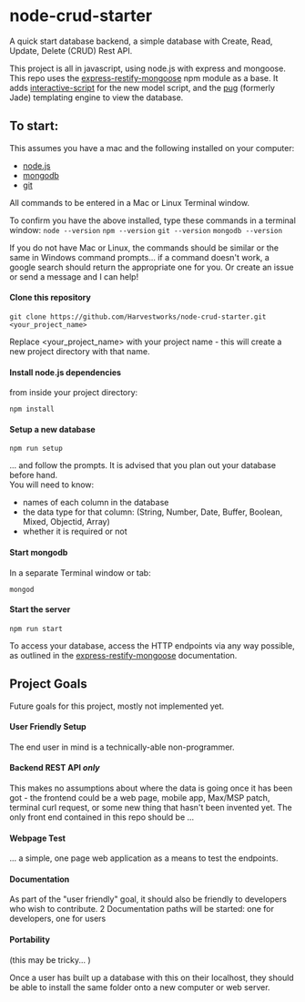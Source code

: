 # node-crud-starter
A quick start database backend, a simple database with Create, Read, Update, Delete (CRUD) Rest API.

This project is all in javascript, using node.js with express and mongoose.  This repo uses the [express-restify-mongoose](https://github.com/florianholzapfel/express-restify-mongoose) npm module as a base.  It adds [interactive-script](https://www.npmjs.com/package/interactive-script) for the new model script, and the [pug](https://pugjs.org/language/attributes.html) (formerly Jade) templating engine to view the database.

## To start:

This assumes you have a mac and the following installed on your computer:
* [node.js](https://nodejs.org/en/)
* [mongodb](https://treehouse.github.io/installation-guides/mac/mongo-mac.html)
* [git](https://git-scm.com/)

All commands to be entered in a Mac or Linux Terminal window.

To confirm you have the above installed, type these commands in a terminal window:
`node --version`
`npm --version`
`git --version`
`mongodb --version`

If you do not have Mac or Linux, the commands should be similar or the same in Windows command prompts... if a command doesn't work, a google search should return the appropriate one for you.  Or create an issue or send a message and I can help!

#### Clone this repository
`git clone https://github.com/Harvestworks/node-crud-starter.git <your_project_name>`

Replace <your\_project\_name> with your project name - this will create a new project directory with that name.

#### Install node.js dependencies
from inside your project directory:

`npm install`

#### Setup a new database
`npm run setup`

... and follow the prompts.  It is advised that you plan out your database before hand.  
You will need to know:
* names of each column in the database
* the data type for that column:  (String, Number, Date, Buffer, Boolean, Mixed, Objectid, Array)
* whether it is required or not

#### Start mongodb
In a separate Terminal window or tab:

`mongod`

#### Start the server
`npm run start`

To access your database, access the HTTP endpoints via any way possible, as outlined in the [express-restify-mongoose](https://github.com/florianholzapfel/express-restify-mongoose) documentation.



## Project Goals

Future goals for this project, mostly not implemented yet.

#### User Friendly Setup
The end user in mind is a technically-able non-programmer.

#### Backend REST API *only*
This makes no assumptions about where the data is going once it has been got - the frontend could be a web page, mobile app, Max/MSP patch, terminal curl request, or some new thing that hasn't been invented yet.
The only front end contained in this repo should be ...

#### Webpage Test
... a simple, one page web application as a means to test the endpoints.

#### Documentation
As part of the "user friendly" goal, it should also be friendly to developers who wish to contribute.
2 Documentation paths will be started:  one for developers, one for users

#### Portability
(this may be tricky... )

Once a user has built up a database with this on their localhost, they should be able to install the same folder onto a new computer or web server.

